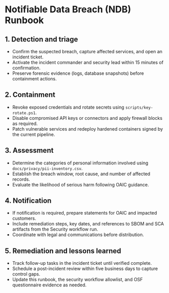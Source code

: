 # Notifiable Data Breach (NDB) Runbook

## 1. Detection and triage
- Confirm the suspected breach, capture affected services, and open an incident ticket.
- Activate the incident commander and security lead within 15 minutes of confirmation.
- Preserve forensic evidence (logs, database snapshots) before containment actions.

## 2. Containment
- Revoke exposed credentials and rotate secrets using `scripts/key-rotate.ps1`.
- Disable compromised API keys or connectors and apply firewall blocks as required.
- Patch vulnerable services and redeploy hardened containers signed by the current pipeline.

## 3. Assessment
- Determine the categories of personal information involved using `docs/privacy/pii-inventory.csv`.
- Establish the breach window, root cause, and number of affected records.
- Evaluate the likelihood of serious harm following OAIC guidance.

## 4. Notification
- If notification is required, prepare statements for OAIC and impacted customers.
- Include remediation steps, key dates, and references to SBOM and SCA artifacts from the Security workflow run.
- Coordinate with legal and communications before distribution.

## 5. Remediation and lessons learned
- Track follow-up tasks in the incident ticket until verified complete.
- Schedule a post-incident review within five business days to capture control gaps.
- Update this runbook, the security workflow allowlist, and OSF questionnaire evidence as needed.
